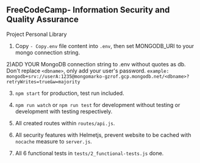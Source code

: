 **FreeCodeCamp**- Information Security and Quality Assurance
------------------------------------------------------------

Project Personal Library

1) Copy `- Copy.env` file content into `.env`, then set MONGODB_URI to your mongo connection string.

2)ADD YOUR MongoDB connection string to .env without quotes as db. Don't replace `<dbname>`, only add your user's password. 
`example: mongodb+srv://userA:1235@mongomarko-gzrof.gcp.mongodb.net/<dbname>?retryWrites=true&w=majority`

3) `npm start` for production, test run included. 

4) `npm run watch` or `npm run test` for development without testing or development with testing respectively. 

5) All created routes within `routes/api.js`.

6) All security features with Helmetjs, prevent website to be cached with `nocache` measure to `server.js`.

7) All 6 functional tests in `tests/2_functional-tests.js` done.


